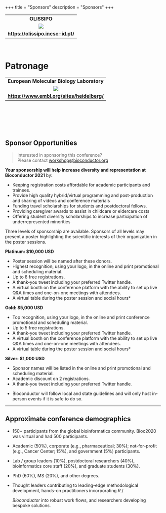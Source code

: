 +++
title = "Sponsors"
description = "Sponsors"
+++

|       |
|:-----:|
| **OLISSIPO** |
| ![](../img/clients/OLISSIPO_logo_v-c03_resized.png) |
| **https://olissipo.inesc-id.pt/** |
&nbsp;

# Patronage

|       |
|:-----:|
| **European Molecular Biology Laboratory** |
| ![](../img/clients/EMBL_logo_colour_RGB_resized.png) |
| **https://www.embl.org/sites/heidelberg/** |
&nbsp;



<!--
# Platinum

|       |
|:-----:|
| **Moderna Therapeutics** |
| ![](../img/clients/moderna-therapeutics-logo_resized.png) |
| **https://www.modernatx.com/** |
&nbsp;

|       |
|:-----:|
| **NanoString Technologies** |
| ![](../img/clients/NanoString_resized.png) |
| **https://www.nanostring.com/** |
&nbsp;

&nbsp;

# Gold

|       |
|:-----:|
| **Genentech** |
| ![](../img/clients/Genentech-Logo_resized.png) |
| **https://www.gene.com/** |

&nbsp;

|       |
|:-----:|
| **Takeda Pharmaceuticals** |
| ![](../img/clients/takeda_logo_resized.png) |
| **http://www.takeda.com/** |

&nbsp;

|       |
|:-----:|
| **BaseBit Technologies** |
| ![](../img/clients/basebitlogo_resized.png) |
| **https://www.basebitglobal.ai/** |

&nbsp;
|       |
|:-----:|
| **Maze Therapeutics** |
| ![](../img/clients/Maze_Logo_Navy-04_resized.png) |
| **https://mazetx.com/** |
&nbsp;

|       |
|:-----:|
| **Microsoft** |
| ![](../img/clients/Microsoft_resized.jpg) |
| **https://www.microsoft.com/genomics/** |
&nbsp;

|       |
|:-----:|
| **Novartis** |
| ![](../img/clients/novartis_logo_resized.png) |
| **https://www.novartis.com/** |
&nbsp;

|       |
|:-----:|
| **Bluebirdbio** |
| ![](../img/clients/Bluebird_resized.png) |
| **https://www.bluebirdbio.com/** |
&nbsp;

&nbsp;

# Silver

|       |
|:-----:|
| **Tercen Data Analytics Ltd.** |
| ![](../img/clients/Tercen_weblogo4_resized.png) |
| **https://www.tercen.com/** |

&nbsp;

|       |
|:-----:|
| **R Consortium** |
| ![](../img/clients/R_Consortium-logo-horizontal-black_resized.png) |
| **https://www.r-consortium.org/** |

&nbsp;

|       |
|:-----:|
| **F1000** |
| ![](../img/clients/F1000R_logo_crop_resized.png) |
| **https://f1000research.com/** |
&nbsp;

|       |
|:-----:|
| **Stickermule** |
| ![](../img/clients/StickerMule_resized.png) |
| **[https://www.stickermule.com/](https://mule.to/p1yv)** |
&nbsp;

|       |
|:-----:|
| **CRC Press** |
| ![](../img/clients/crcpress_resized.png) |
| **https://www.routledge.com/** |
&nbsp;

|       |
|:-----:|
| **Bristol Myers Squibb** |
| ![](../img/clients/bms-rebrand-logo.svg.png) |
| **https://www.bms.com/** |
-->

&nbsp;

&nbsp;

## Sponsor Opportunities

> Interested in sponsoring this conference? <br> 
Please contact <workshop@bioconductor.org>

**Your sponsorship will help increase diversity and representation at Bioconductor 2021** by:

- Keeping registration costs affordable for academic participants and trainees.  
- Provide high quality hybrid/virtual programming and post-production and sharing of videos and conference materials
- Funding travel scholarships for students and postdoctoral fellows.
- Providing caregiver awards to assist in childcare or eldercare costs
- Offering student diversity scholarships to increase participation of underrepresented minorities

Three levels of sponsorship are available. Sponsors of all levels may present a poster highlighting the scientific interests of their organization in the poster sessions.

**Platinum: $10,000 USD**

- Poster session will be named after these donors. 
- Highest recognition, using your logo, in the online and print promotional and scheduling material. 
- Up to 8 free registrations.
- A thank-you tweet including your preferred Twitter handle. 
- A virtual booth on the conference platform with the ability to set up live Q&A times and one-on-one meetings with attendees.
- A virtual table during the poster session and social hours*


**Gold: $5,000 USD**

- Top recognition, using your logo, in the online and print conference promotional and scheduling material. 
- Up to 5 free registrations. 
- A thank-you tweet including your preferred Twitter handle. 
- A virtual booth on the conference platform with the ability to set up live Q&A times and one-on-one meetings with attendees.
- A virtual table during the poster session and social hours*

**Silver: $1,000 USD**

- Sponsor names will be listed in the online and print promotional and scheduling material.
- Academic discount on 2 registrations.
- A thank-you tweet including your preferred Twitter handle.

* Bioconductor will follow local and state guidelines and will only host in-person events if it is safe to do so. 

***

## Approximate conference demographics

- 150+ participants from the global bioinformatics community. Bioc2020 was virtual and had 500 participants.

- Academic (50%), corporate (e.g., pharmaceutical; 30%);
  not-for-profit (e.g., Cancer Center; 15%), and government (5%)
  participants.

- Lab / group leaders (10%), postdoctoral researchers (40%),
  bioinformatics core staff (20%), and graduate students (30%).

- PhD (60%), MS (20%), and other degrees.

- Thought leaders contributing to leading-edge methodological
  development, hands-on practitioners incorporating _R_ /
  
  _Bioconductor_ into robust work flows, and researchers developing
  bespoke solutions.
 
